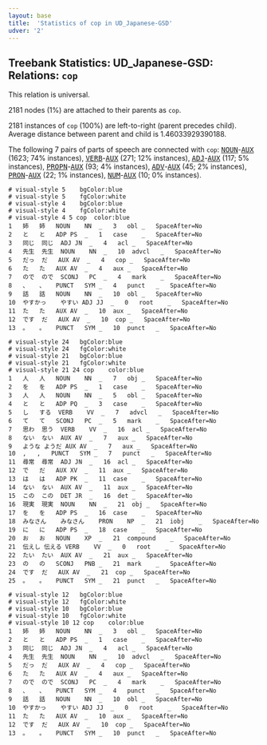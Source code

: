```yaml
---
layout: base
title:  'Statistics of cop in UD_Japanese-GSD'
udver: '2'
---
```


## Treebank Statistics: UD_Japanese-GSD: Relations: `cop`

This relation is universal.

2181 nodes (1%) are attached to their parents as `cop`.

2181 instances of `cop` (100%) are left-to-right (parent precedes child).
Average distance between parent and child is 1.46033929390188.

The following 7 pairs of parts of speech are connected with `cop`: <tt><a href="ja_gsd-pos-NOUN.html">NOUN</a></tt>-<tt><a href="ja_gsd-pos-AUX.html">AUX</a></tt> (1623; 74% instances), <tt><a href="ja_gsd-pos-VERB.html">VERB</a></tt>-<tt><a href="ja_gsd-pos-AUX.html">AUX</a></tt> (271; 12% instances), <tt><a href="ja_gsd-pos-ADJ.html">ADJ</a></tt>-<tt><a href="ja_gsd-pos-AUX.html">AUX</a></tt> (117; 5% instances), <tt><a href="ja_gsd-pos-PROPN.html">PROPN</a></tt>-<tt><a href="ja_gsd-pos-AUX.html">AUX</a></tt> (93; 4% instances), <tt><a href="ja_gsd-pos-ADV.html">ADV</a></tt>-<tt><a href="ja_gsd-pos-AUX.html">AUX</a></tt> (45; 2% instances), <tt><a href="ja_gsd-pos-PRON.html">PRON</a></tt>-<tt><a href="ja_gsd-pos-AUX.html">AUX</a></tt> (22; 1% instances), <tt><a href="ja_gsd-pos-NUM.html">NUM</a></tt>-<tt><a href="ja_gsd-pos-AUX.html">AUX</a></tt> (10; 0% instances).


~~~ conllu
# visual-style 5	bgColor:blue
# visual-style 5	fgColor:white
# visual-style 4	bgColor:blue
# visual-style 4	fgColor:white
# visual-style 4 5 cop	color:blue
1	姉	姉	NOUN	NN	_	3	obl	_	SpaceAfter=No
2	と	と	ADP	PS	_	1	case	_	SpaceAfter=No
3	同じ	同じ	ADJ	JN	_	4	acl	_	SpaceAfter=No
4	先生	先生	NOUN	NN	_	10	advcl	_	SpaceAfter=No
5	だっ	だ	AUX	AV	_	4	cop	_	SpaceAfter=No
6	た	た	AUX	AV	_	4	aux	_	SpaceAfter=No
7	ので	ので	SCONJ	PC	_	4	mark	_	SpaceAfter=No
8	、	、	PUNCT	SYM	_	4	punct	_	SpaceAfter=No
9	話	話	NOUN	NN	_	10	obl	_	SpaceAfter=No
10	やすかっ	やすい	ADJ	JJ	_	0	root	_	SpaceAfter=No
11	た	た	AUX	AV	_	10	aux	_	SpaceAfter=No
12	です	だ	AUX	AV	_	10	cop	_	SpaceAfter=No
13	。	。	PUNCT	SYM	_	10	punct	_	SpaceAfter=No

~~~


~~~ conllu
# visual-style 24	bgColor:blue
# visual-style 24	fgColor:white
# visual-style 21	bgColor:blue
# visual-style 21	fgColor:white
# visual-style 21 24 cop	color:blue
1	人	人	NOUN	NN	_	7	obj	_	SpaceAfter=No
2	を	を	ADP	PS	_	1	case	_	SpaceAfter=No
3	人	人	NOUN	NN	_	5	obl	_	SpaceAfter=No
4	と	と	ADP	PQ	_	3	case	_	SpaceAfter=No
5	し	する	VERB	VV	_	7	advcl	_	SpaceAfter=No
6	て	て	SCONJ	PC	_	5	mark	_	SpaceAfter=No
7	思わ	思う	VERB	VV	_	16	acl	_	SpaceAfter=No
8	ない	ない	AUX	AV	_	7	aux	_	SpaceAfter=No
9	ような	ようだ	AUX	AV	_	7	aux	_	SpaceAfter=No
10	,	,	PUNCT	SYM	_	7	punct	_	SpaceAfter=No
11	尋常	尋常	ADJ	JN	_	16	acl	_	SpaceAfter=No
12	で	だ	AUX	XV	_	11	aux	_	SpaceAfter=No
13	は	は	ADP	PK	_	11	case	_	SpaceAfter=No
14	ない	ない	AUX	AV	_	11	aux	_	SpaceAfter=No
15	この	この	DET	JR	_	16	det	_	SpaceAfter=No
16	現実	現実	NOUN	NN	_	21	obj	_	SpaceAfter=No
17	を	を	ADP	PS	_	16	case	_	SpaceAfter=No
18	みなさん	みなさん	PRON	NP	_	21	iobj	_	SpaceAfter=No
19	に	に	ADP	PS	_	18	case	_	SpaceAfter=No
20	お	お	NOUN	XP	_	21	compound	_	SpaceAfter=No
21	伝えし	伝える	VERB	VV	_	0	root	_	SpaceAfter=No
22	たい	たい	AUX	AV	_	21	aux	_	SpaceAfter=No
23	の	の	SCONJ	PNB	_	21	mark	_	SpaceAfter=No
24	です	だ	AUX	AV	_	21	cop	_	SpaceAfter=No
25	。	。	PUNCT	SYM	_	21	punct	_	SpaceAfter=No

~~~


~~~ conllu
# visual-style 12	bgColor:blue
# visual-style 12	fgColor:white
# visual-style 10	bgColor:blue
# visual-style 10	fgColor:white
# visual-style 10 12 cop	color:blue
1	姉	姉	NOUN	NN	_	3	obl	_	SpaceAfter=No
2	と	と	ADP	PS	_	1	case	_	SpaceAfter=No
3	同じ	同じ	ADJ	JN	_	4	acl	_	SpaceAfter=No
4	先生	先生	NOUN	NN	_	10	advcl	_	SpaceAfter=No
5	だっ	だ	AUX	AV	_	4	cop	_	SpaceAfter=No
6	た	た	AUX	AV	_	4	aux	_	SpaceAfter=No
7	ので	ので	SCONJ	PC	_	4	mark	_	SpaceAfter=No
8	、	、	PUNCT	SYM	_	4	punct	_	SpaceAfter=No
9	話	話	NOUN	NN	_	10	obl	_	SpaceAfter=No
10	やすかっ	やすい	ADJ	JJ	_	0	root	_	SpaceAfter=No
11	た	た	AUX	AV	_	10	aux	_	SpaceAfter=No
12	です	だ	AUX	AV	_	10	cop	_	SpaceAfter=No
13	。	。	PUNCT	SYM	_	10	punct	_	SpaceAfter=No

~~~


